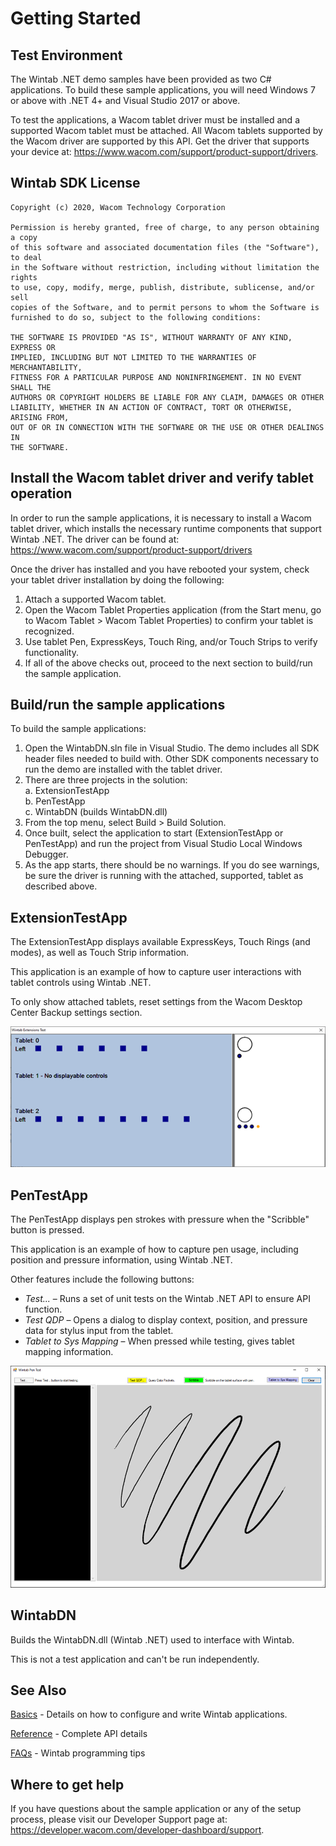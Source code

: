 # Getting Started 

## Test Environment
The Wintab .NET demo samples have been provided as two C# applications. To build these sample applications, you will need Windows 7 or above with .NET 4+ and Visual Studio 2017 or above.

To test the applications, a Wacom tablet driver must be installed and a supported Wacom tablet must be attached. All Wacom tablets supported by the Wacom driver are supported by this API. Get the driver that supports your device at: https://www.wacom.com/support/product-support/drivers.


## Wintab SDK License  
```
Copyright (c) 2020, Wacom Technology Corporation
 
Permission is hereby granted, free of charge, to any person obtaining a copy
of this software and associated documentation files (the "Software"), to deal
in the Software without restriction, including without limitation the rights
to use, copy, modify, merge, publish, distribute, sublicense, and/or sell
copies of the Software, and to permit persons to whom the Software is
furnished to do so, subject to the following conditions:
 
THE SOFTWARE IS PROVIDED "AS IS", WITHOUT WARRANTY OF ANY KIND, EXPRESS OR
IMPLIED, INCLUDING BUT NOT LIMITED TO THE WARRANTIES OF MERCHANTABILITY,
FITNESS FOR A PARTICULAR PURPOSE AND NONINFRINGEMENT. IN NO EVENT SHALL THE
AUTHORS OR COPYRIGHT HOLDERS BE LIABLE FOR ANY CLAIM, DAMAGES OR OTHER
LIABILITY, WHETHER IN AN ACTION OF CONTRACT, TORT OR OTHERWISE, ARISING FROM,
OUT OF OR IN CONNECTION WITH THE SOFTWARE OR THE USE OR OTHER DEALINGS IN
THE SOFTWARE.
```

## Install the Wacom tablet driver and verify tablet operation
In order to run the sample applications, it is necessary to install a Wacom tablet driver, which installs the necessary runtime components that support Wintab .NET. The driver can be found at: https://www.wacom.com/support/product-support/drivers

Once the driver has installed and you have rebooted your system, check your tablet driver installation by doing the following:

1. Attach a supported Wacom tablet.
1. Open the Wacom Tablet Properties application (from the Start menu, go to Wacom Tablet >  Wacom Tablet Properties) to confirm your tablet is recognized.
1. Use tablet Pen, ExpressKeys, Touch Ring, and/or Touch Strips to verify functionality.
1. If all of the above checks out, proceed to the next section to build/run  the sample application.


## Build/run the sample applications
To build the sample applications:

1. Open the WintabDN.sln file in Visual Studio. The demo includes all SDK header files needed to build with. Other SDK components necessary to run the demo are installed with the tablet driver.
1. There are three projects in the solution:  
	a. ExtensionTestApp  
	b. PenTestApp  
	c. WintabDN (builds WintabDN.dll)
1. From the top menu, select Build > Build Solution.
1. Once built, select the application to start (ExtensionTestApp or PenTestApp) and run the project from Visual Studio Local Windows Debugger.
1. As the app starts, there should be no warnings. If you do see warnings, be sure the driver is running with the attached, supported, tablet as described above.


## ExtensionTestApp
The ExtensionTestApp displays available ExpressKeys, Touch Rings (and modes), as well as Touch Strip information.

This application is an example of how to capture user interactions with tablet controls using Wintab .NET.

To only show attached tablets, reset settings from the Wacom Desktop Center Backup settings section.

![PenTestApp](https://github.com/Wacom-Developer/wacom-device-kit-windows/blob/master/Wintab%20.Net/Media/sc-wdn-gs-xta.png)


## PenTestApp
The PenTestApp displays pen strokes with pressure when the "Scribble" button is pressed.

This application is an example of how to capture pen usage, including position and pressure information, using Wintab .NET.

Other features include the following buttons:

* *Test...* – Runs a set of unit tests on the Wintab .NET API to ensure API function.
* *Test QDP* – Opens a dialog to display context, position, and pressure data for stylus input from the tablet.
* *Tablet to Sys Mapping* – When pressed while testing, gives tablet mapping information.

![PenTestApp](https://github.com/Wacom-Developer/wacom-device-kit-windows/blob/master/Wintab%20.Net/Media/sc-wdn-gs-pta.png)

## WintabDN
Builds the WintabDN.dll (Wintab .NET) used to interface with Wintab.

This is not a test application and can't be run independently.



## See Also
[Basics](https://developer-docs.wacom.com/wacom-device-api/docs/wintab-basics) - Details on how to configure and write Wintab applications.  

[Reference](https://developer-docs.wacom.com/wacom-device-api/docs/wintab-reference) - Complete API details 

[FAQs](https://developer-docs.wacom.com/wacom-device-api/docs/wintab-faqs) - Wintab programming tips  

## Where to get help  
If you have questions about the sample application or any of the setup process, please visit our Developer Support page at: https://developer.wacom.com/developer-dashboard/support.
